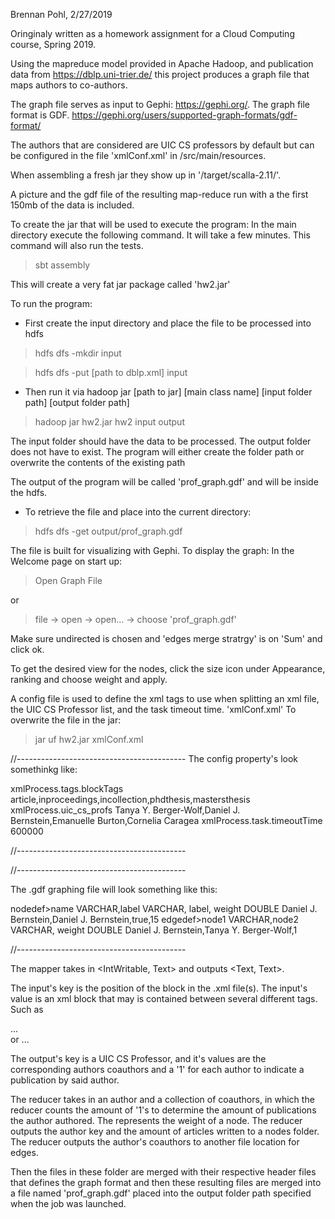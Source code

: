 Brennan Pohl, 2/27/2019

Oringinaly written as a homework assignment for a Cloud Computing course, Spring 2019.

Using the mapreduce model provided in Apache Hadoop, and publication data from https://dblp.uni-trier.de/ this project produces a graph file that maps authors to co-authors.

The graph file serves as input to Gephi: https://gephi.org/.
The graph file format is GDF. https://gephi.org/users/supported-graph-formats/gdf-format/

The authors that are considered are UIC CS professors by default but can be configured in the file 'xmlConf.xml' in /src/main/resources.


When assembling a fresh jar they show up in '/target/scalla-2.11/'.

A picture and the gdf file of the resulting map-reduce run with a the first 150mb of the data is included.

To create the jar that will be used to execute the program:
In the main directory execute the following command. It will take a few minutes. 
This command will also run the tests.
>sbt assembly

This will create a very fat jar package called 'hw2.jar'

To run the program:

* First create the input directory and place the file to be processed into hdfs
> hdfs dfs -mkdir input

> hdfs dfs -put [path to dblp.xml] input

* Then run it via hadoop jar [path to jar] [main class name] [input folder path] [output folder path]
> hadoop jar hw2.jar hw2 input output

The input folder should have the data to be processed.
The output folder does not have to exist. The program will either create the folder path or overwrite the contents of the existing path

The output of the program will be called 'prof_graph.gdf' and will be inside the hdfs.
* To retrieve the file and place into the current directory:
> hdfs dfs -get output/prof_graph.gdf


The file is built for visualizing with Gephi. 
To display the graph:
In the Welcome page on start up: 
> Open Graph File

or

> file -> open -> open... -> choose 'prof_graph.gdf'

Make sure undirected is chosen and 'edges merge stratrgy' is on 'Sum' and click ok. 

To get the desired view for the nodes, click the size icon under Appearance, ranking and choose weight and apply.


A config file is used to define the xml tags to use when splitting an xml file, the UIC CS Professor list, and the task timeout time. 'xmlConf.xml'
To overwrite the file in the jar: 
> jar uf hw2.jar xmlConf.xml

//------------------------------------------
The config property's look somethinkg like:

<property>
<name>xmlProcess.tags.blockTags</name>
<value>article,inproceedings,incollection,phdthesis,mastersthesis</value>
</property>
<property>
<name>xmlProcess.uic_cs_profs</name>
<value>Tanya Y. Berger-Wolf,Daniel J. Bernstein,Emanuelle Burton,Cornelia Caragea</value>
<property>
<name>xmlProcess.task.timeoutTime</name>
<value>600000</value>
</property>

//------------------------------------------

//------------------------------------------

The .gdf graphing file will look something like this:

nodedef>name VARCHAR,label VARCHAR, label, weight DOUBLE
Daniel J. Bernstein,Daniel J. Bernstein,true,15
edgedef>node1 VARCHAR,node2 VARCHAR, weight DOUBLE
Daniel J. Bernstein,Tanya Y. Berger-Wolf,1

//------------------------------------------

The mapper takes in <IntWritable, Text> and outputs <Text, Text>.

The input's key is the position of the block in the .xml file(s).
The input's value is an xml block that may is contained between several different tags. Such as <article>...</article> or <inproceedings>...</inproceedings>

The output's key is a UIC CS Professor, and it's values are the corresponding authors coauthors and a '1' for each author to indicate a publication by said author.

The reducer takes in an author and a collection of coauthors, in which the reducer counts the amount of '1's to determine the amount of publications the author authored. The represents the weight of a node.
The reducer outputs the author key and the amount of articles written to a nodes folder.
The reducer outputs the author's coauthors to another file location for edges.

Then the files in these folder are merged with their respective header files that defines the graph format and then these resulting files are merged into a file named 'prof_graph.gdf' placed into the output folder path specified when the job was launched.
